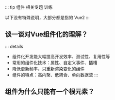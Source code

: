 ::: tip
组件 相关专题 训练

以下没有特殊说明，大部分都是指的 Vue2
:::

## 谈一谈对Vue组件化的理解？
::: details
- 组件化开发能大幅提高开发效率、测试性、复用性等
- 常用的组件化技术：属性、自定义事件、插槽
- 降低更新频率，只重新渲染变化的组件
- 组件的特点：高内聚、低耦合、单向数据流
:::



## 组件为什么只能有一个根元素？


<style>
  /* 这里是 details 块的样式重写  不要切换黑暗模式 */
  /* .custom-block {
    padding: 0 !important;
    font-size: 16px;
  } */
  .custom-block.details {
    background-color: #fff !important;
    padding: 0 !important;
    font-size: 16px;
  }
  .custom-block.details summary {
    color: #3451b2 !important;
  }
</style>
